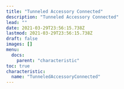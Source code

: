 ```yaml
---
title: "Tunneled Accessory Connected"
description: "Tunneled Accessory Connected"
lead: ""
date: 2021-03-29T23:56:15.738Z
lastmod: 2021-03-29T23:56:15.738Z
draft: false
images: []
menu:
  docs:
    parent: "characteristic"
toc: true
characteristic:
  name: "TunneledAccessoryConnected"
---
```

